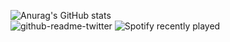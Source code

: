 ![Anurag's GitHub stats](https://github-readme-stats.vercel.app/api?username=vrcvieira&show_icons=true&theme=gruvbox)
<br>
![github-readme-twitter](https://github-readme-twitter.gazf.vercel.app/api?id=vrcvieira)
![Spotify recently played](https://spotify-recently-played-readme.vercel.app/api?user=jeffreyca16&count=4&width=300)
